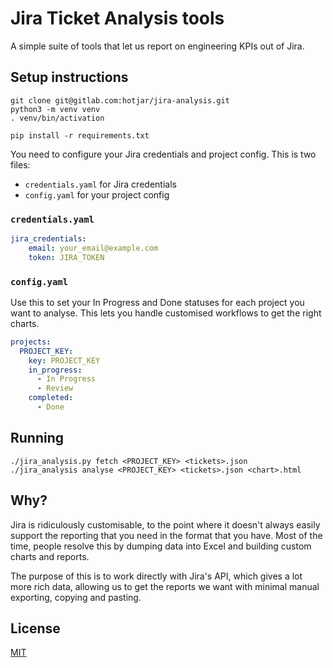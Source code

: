 # Jira Ticket Analysis tools

A simple suite of tools that let us report on engineering KPIs out of Jira.

## Setup instructions

```
git clone git@gitlab.com:hotjar/jira-analysis.git
python3 -m venv venv
. venv/bin/activation

pip install -r requirements.txt
```

You need to configure your Jira credentials and project config. This is two files:

* `credentials.yaml` for Jira credentials
* `config.yaml` for your project config

### `credentials.yaml`

```yaml
jira_credentials:
    email: your_email@example.com
    token: JIRA_TOKEN
```

### `config.yaml`

Use this to set your In Progress and Done statuses for each project you want to analyse. This lets you handle customised
workflows to get the right charts.

```yaml
projects:
  PROJECT_KEY:
    key: PROJECT_KEY
    in_progress:
      - In Progress
      - Review
    completed:
      - Done
```

## Running

```
./jira_analysis.py fetch <PROJECT_KEY> <tickets>.json
./jira_analysis analyse <PROJECT_KEY> <tickets>.json <chart>.html
```

## Why?

Jira is ridiculously customisable, to the point where it doesn't always easily support the reporting that you need in
the format that you have. Most of the time, people resolve this by dumping data into Excel and building custom charts
and reports.

The purpose of this is to work directly with Jira's API, which gives a lot more rich data, allowing us to get the
reports we want with minimal manual exporting, copying and pasting.

## License

[MIT](./LICENSE)

